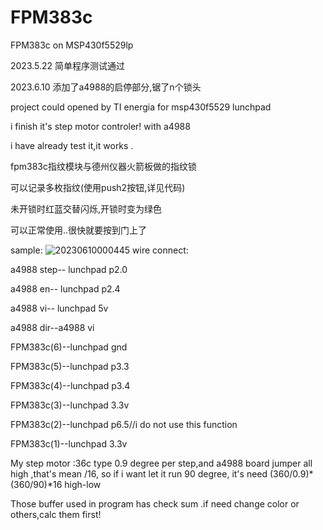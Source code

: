 # FPM383c


FPM383c on MSP430f5529lp


2023.5.22 简单程序测试通过

2023.6.10 添加了a4988的启停部分,锯了n个锁头

project could opened by TI energia for msp430f5529 lunchpad


i finish it's step motor controler! with a4988 


i have already test it,it works .




fpm383c指纹模块与德州仪器火箭板做的指纹锁


可以记录多枚指纹(使用push2按钮,详见代码)


未开锁时红蓝交替闪烁,开锁时变为绿色


可以正常使用..很快就要按到门上了 


sample:
![20230610000445](https://github.com/xinnie-the-pooh/FPM383c/assets/62879756/17ebbb4e-d383-442e-81e7-9a7c0fc85c20)
wire connect:


a4988 step-- lunchpad p2.0

a4988 en-- lunchpad p2.4

a4988 vi-- lunchpad 5v

a4988 dir--a4988 vi

FPM383c(6)--lunchpad gnd

FPM383c(5)--lunchpad p3.3

FPM383c(4)--lunchpad p3.4

FPM383c(3)--lunchpad 3.3v

FPM383c(2)--lunchpad p6.5//i do not use this function 

FPM383c(1)--lunchpad 3.3v

My step motor :36c type 0.9 degree per step,and a4988 board jumper all high ,that's mean /16, so if i want let it run 90 degree, it's need (360/0.9)*(360/90)*16 high-low 

Those buffer used in program has check sum .if need change color or others,calc them first!



